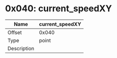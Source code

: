 # 0x040: current_speedXY

| Name | current_speedXY |
| ----| ------------ |
| Offset | 0x040 |
| Type | point |
| Description |  |<br>

